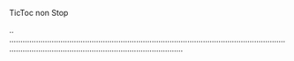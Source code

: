TicToc non Stop

..
..........................................................................................................................................................................................................